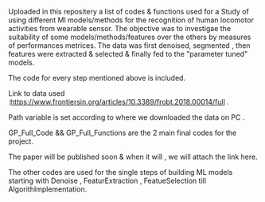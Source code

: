 Uploaded in this repositery a list of codes & functions used for a Study of using different Ml models/methods for the recognition of human locomotor activities from wearable sensor. The objective was to investigae the suitability of some models/methods/features over the others by measures of performances metrices. The data was first denoised, segmented , then features  were extracted & selected & finally fed to the "parameter tuned" models.       

The code for every step mentioned above is included.

Link to data used :https://www.frontiersin.org/articles/10.3389/frobt.2018.00014/full .

Path variable is set according to where we downloaded the data on PC .

GP_Full_Code && GP_Full_Functions are the 2 main final codes for the project.

The paper will be published soon & when it will , we will attach the link here.

The other codes are used for the single steps of building ML models starting with Denoise , FeaturExtraction , FeatueSelection till AlgorithImplementation.
